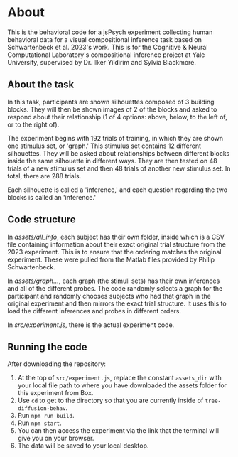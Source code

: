 # About

This is the behavioral code for a jsPsych experiment collecting human behavioral data for a visual compositional inference task based on Schwartenbeck et al. 2023's work. This is for the Cognitive & Neural Computational Laboratory's compositional inference project at Yale University, supervised by Dr. Ilker Yildirim and Sylvia Blackmore. 

## About the task

In this task, participants are shown silhouettes composed of 3 building blocks. They will then be shown images of 2 of the blocks and asked to respond about their relationship (1 of 4 options: above, below, to the left of, or to the right of). 

The experiment begins with 192 trials of training, in which they are shown one stimulus set, or 'graph.' This stimulus set contains 12 different silhouettes. They will be asked about relationships between different blocks inside the same silhouette in different ways. They are then tested on 48 trials of a new stimulus set and then 48 trials of another new stimulus set. In total, there are 288 trials.

Each silhouette is called a 'inference,' and each question regarding the two blocks is called an 'inference.' 

## Code structure

In *assets/all_info*, each subject has their own folder, inside which is a CSV file containing information about their exact original trial structure from the 2023 experiment. This is to ensure that the ordering matches the original experiment. These were pulled from the Matlab files provided by Philip Schwartenbeck.

In *assets/graph...*, each graph (the stimuli sets) has their own inferences and all of the different probes. The code randomly selects a graph for the participant and randomly chooses subjects who had that graph in the original experiment and then mirrors the exact trial structure. It uses this to load the different inferences and probes in different orders.

In *src/experiment.js*, there is the actual experiment code.

## Running the code

After downloading the repository:

1. At the top of `src/experiment.js`, replace the constant `assets_dir` with your local file path to where you have downloaded the assets folder for this experiment from Box.
2. Use `cd` to get to the directory so that you are currently inside of `tree-diffusion-behav`.
3. Run `npm run build`.
4. Run `npm start`.
5. You can then access the experiment via the link that the terminal will give you on your browser.
6. The data will be saved to your local desktop.

   


